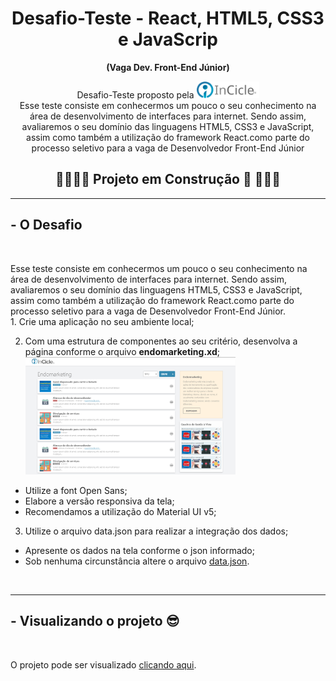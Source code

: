 <h1 align="center">Desafio-Teste - React, HTML5, CSS3 e JavaScrip</h1>
<p align="center"><strong>(Vaga Dev. Front-End Júnior)</strong></p>

<p align="center">Desafio-Teste proposto pela <img alt="logo" src="./src/assets/logo.svg" width="100px">
<br/>Esse teste consiste em conhecermos um pouco o seu conhecimento na área de desenvolvimento de interfaces para internet. Sendo assim, avaliaremos o seu domínio das linguagens HTML5, CSS3 e JavaScript, assim como também a utilização do framework React.como parte do processo seletivo para a vaga de Desenvolvedor Front-End Júnior</p>
<h4 align="center"> 
<h2 align="center">	👨🏽‍🔧🚧 Projeto em Construção 🚧 👨🏽‍🔧 </h2>

<hr>

<h2>- O Desafio</h2>
<br>
<p>
Esse teste consiste em conhecermos um pouco o seu conhecimento na área de desenvolvimento de interfaces para internet. Sendo assim, avaliaremos o seu domínio das linguagens HTML5, CSS3 e JavaScript, assim como também a utilização do framework React.como parte do processo seletivo para a vaga de Desenvolvedor Front-End Júnior.
<br/>
1. Crie uma aplicação no seu ambiente local;

2. Com uma estrutura de componentes ao seu critério, desenvolva a página conforme o arquivo **endomarketing.xd**;
   <img alt="Desktop" src="./src/assets/tela.png" height="70%" width="70%"/>

- Utilize a font Open Sans;
- Elabore a versão responsiva da tela;
- Recomendamos a utilização do Material UI v5;

3. Utilize o arquivo data.json para realizar a integração dos dados;

- Apresente os dados na tela conforme o json informado;
- Sob nenhuma circunstância altere o arquivo <a href="https://github.com/dayvisondunga/teste-incicle/blob/master/src/api/data.json" target="_blank">data.json</a>.
</p>
<br>
<hr />
<h2>- Visualizando o projeto 😎</h2> 
<br/>
<p>
O projeto pode ser visualizado <a href="https://github.com/dayvisondunga/teste-incicle/blob/master/src/api/data.json" target="_blank">clicando aqui</a>.
</p>

